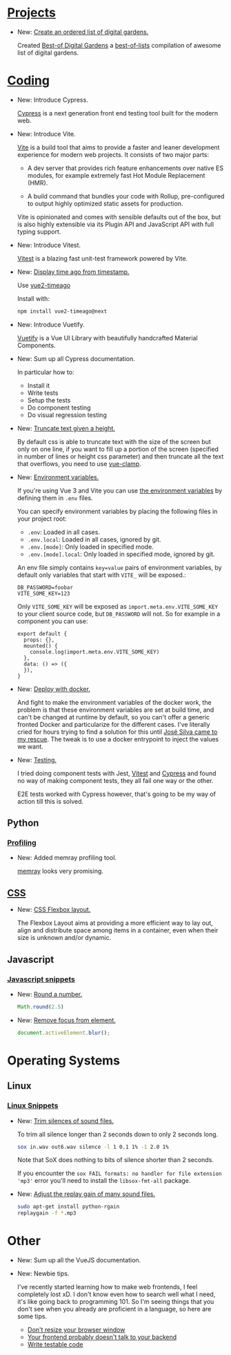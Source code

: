 # [Projects](projects.md)

* New: [Create an ordered list of digital gardens.](projects.md#create-an-ordered-list-of-digital-gardens)

    Created [Best-of Digital Gardens](https://github.com/lyz-code/best-of-digital-gardens) a [best-of-lists](https://github.com/best-of-lists/best-of) compilation of awesome list of digital gardens.

# [Coding](vuetify.md)

* New: Introduce Cypress.

    [Cypress](https://www.cypress.io/) is a next generation front end testing tool
    built for the modern web.

* New: Introduce Vite.

    [Vite](https://vitejs.dev/guide/) is a build tool that aims to provide a faster
    and leaner development experience for modern web projects. It consists of two
    major parts:
    
    * A dev server that provides rich feature enhancements over native ES modules,
        for example extremely fast Hot Module Replacement (HMR).
    
    * A build command that bundles your code with Rollup, pre-configured to output
        highly optimized static assets for production.
    
    Vite is opinionated and comes with sensible defaults out of the box, but is also
    highly extensible via its Plugin API and JavaScript API with full typing
    support.

* New: Introduce Vitest.

    [Vitest](https://vitest.dev/) is a blazing fast unit-test framework powered by
    Vite.

* New: [Display time ago from timestamp.](vue_snippets.md#display-time-ago-from-timestamp)

    Use [vue2-timeago](https://vue2-timeago.netlify.app/guide/timeago/timeago.html)
    
    Install with:
    
    ```bash
    npm install vue2-timeago@next
    ```

* New: Introduce Vuetify.

    [Vuetify](https://vuetifyjs.com/en/) is a Vue UI Library with beautifully
    handcrafted Material Components.
    

* New: Sum up all Cypress documentation.

    In particular how to:
    
    * Install it
    * Write tests
    * Setup the tests
    * Do component testing
    * Do visual regression testing

* New: [Truncate text given a height.](vue_snippets.md#truncate-text-given-a-height)

    By default css is able to truncate text with the size of the screen but only on
    one line, if you want to fill up a portion of the screen (specified in number of
    lines or height css parameter) and then truncate all the text that overflows,
    you need to use [vue-clamp](https://vue-clamp.vercel.app/).

* New: [Environment variables.](vuejs.md#environment-variables)

    If you're using Vue 3 and Vite you can use [the environment
    variables](https://vitejs.dev/guide/env-and-mode.html) by defining them in
    `.env` files.
    
    You can specify environment variables by placing the following files in your
    project root:
    
    * `.env`: Loaded in all cases.
    * `.env.local`: Loaded in all cases, ignored by git.
    * `.env.[mode]`: Only loaded in specified mode.
    * `.env.[mode].local`: Only loaded in specified mode, ignored by git.
    
    An env file simply contains `key=value` pairs of environment variables, by
    default only variables that start with `VITE_` will be exposed.:
    
    ```
    DB_PASSWORD=foobar
    VITE_SOME_KEY=123
    ```
    
    Only `VITE_SOME_KEY` will be exposed as `import.meta.env.VITE_SOME_KEY` to your
    client source code, but `DB_PASSWORD` will not. So for example in a component
    you can use:
    
    ```vue
    export default {
      props: {},
      mounted() {
        console.log(import.meta.env.VITE_SOME_KEY)
      },
      data: () => ({
      }),
    }
    ```

* New: [Deploy with docker.](vuejs.md#deploying)

    And fight to make the environment variables of the docker work, the
    problem is that these environment variables are set at build time, and
    can't be changed at runtime by default, so you can't offer a generic
    fronted Docker and particularize for the different cases. I've literally
    cried for hours trying to find a solution for this until [José Silva came to my rescue](https://medium.com/js-dojo/vue-js-runtime-environment-variables-807fa8f68665).
    The tweak is to use a docker entrypoint to inject the values we want.

* New: [Testing.](vuetify.md#testing)

    I tried doing component tests with Jest, [Vitest](vitest.md) and [Cypress](cypress.md) and found no
    way of making component tests, they all fail one way or the other.
    
    E2E tests worked with Cypress however, that's going to be my way of action till
    this is solved.
    

## Python

### [Profiling](python_profiling.md)

* New: Added memray profiling tool.

    [memray](https://bloomberg.github.io/memray/) looks very promising.

## [CSS](css.md)

* New: [CSS Flexbox layout.](css.md#flexbox-layout)

    The Flexbox Layout aims at providing a more efficient way to lay out, align and
    distribute space among items in a container, even when their size is unknown
    and/or dynamic.

## Javascript

### [Javascript snippets](javascript_snippets.md)

* New: [Round a number.](javascript_snippets.md#round-a-number)

    ```javascript
    Math.round(2.5)
    ```

* New: [Remove focus from element.](javascript_snippets.md#remove-focus-from-element)

    ```javascript
    document.activeElement.blur();
    ```

# Operating Systems

## Linux

### [Linux Snippets](linux_snippets.md)

* New: [Trim silences of sound files.](linux_snippets.md#trim-silences-of-sound-files)

    To trim all silence longer than 2 seconds down to only 2 seconds long.
    
    ```bash
    sox in.wav out6.wav silence -l 1 0.1 1% -1 2.0 1%
    ```
    
    Note that SoX does nothing to bits of silence shorter than 2 seconds.
    
    If you encounter the `sox FAIL formats: no handler for file extension 'mp3'`
    error  you'll need to install the `libsox-fmt-all` package.

* New: [Adjust the replay gain of many sound files.](linux_snippets.md#adjust-the-replay-gain-of-many-sound-files)

    ```bash
    sudo apt-get install python-rgain
    replaygain -f *.mp3
    ```

# Other

* New: Sum up all the VueJS documentation.
* New: Newbie tips.

    I've recently started learning how to make web frontends, I feel completely lost xD. I don't know even how to search well what I need, it's like going back to programming 101. So I'm seeing things that you don't see when you already are proficient in a language, so here are some tips.
    
    * [Don't resize your browser window](frontend_development.md#dont-resize-your-browser-window)
    * [Your frontend probably doesn't talk to your backend](frontend_development.md#your-frontend-probably-doesnt-talk-to-your-backend)
    * [Write testable code](frontend_development.md#write-testable-code)